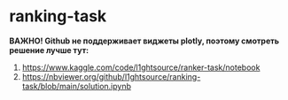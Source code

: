 # ranking-task

**ВАЖНО! Github не поддерживает виджеты plotly, поэтому смотреть решение лучше тут:**

1. https://www.kaggle.com/code/l1ghtsource/ranker-task/notebook
2. https://nbviewer.org/github/l1ghtsource/ranking-task/blob/main/solution.ipynb
